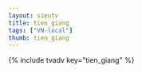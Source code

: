 ```yaml
--- 
layout: sieutv
title: tien_giang
tags: ["VN-local"]
thumb: tien_giang
---
```

{% include tvadv key="tien_giang" %}
